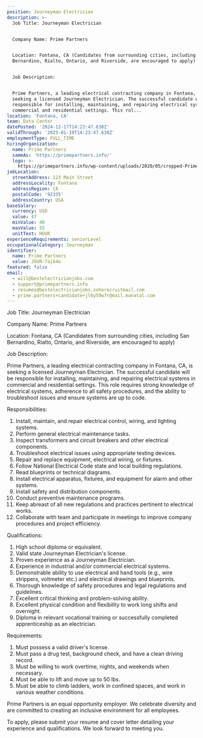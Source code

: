 ```yaml
---
position: Journeyman Electrician
description: >-
  Job Title: Journeyman Electrician


  Company Name: Prime Partners


  Location: Fontana, CA (Candidates from surrounding cities, including San
  Bernardino, Rialto, Ontario, and Riverside, are encouraged to apply)


  Job Description:


  Prime Partners, a leading electrical contracting company in Fontana, CA, is
  seeking a licensed Journeyman Electrician. The successful candidate will be
  responsible for installing, maintaining, and repairing electrical systems in
  commercial and residential settings. This rol...
location: 'Fontana, CA'
team: Data Center
datePosted: '2024-12-17T14:23:47.638Z'
validThrough: '2025-01-19T14:23:47.638Z'
employmentType: FULL_TIME
hiringOrganization:
  name: Prime Partners
  sameAs: 'https://primepartners.info/'
  logo: >-
    https://primepartners.info/wp-content/uploads/2020/05/cropped-Prime-Partners-Logo-NO-BG-1-1.png
jobLocation:
  streetAddress: 123 Main Street
  addressLocality: Fontana
  addressRegion: CA
  postalCode: '92335'
  addressCountry: USA
baseSalary:
  currency: USD
  value: 47
  minValue: 40
  maxValue: 55
  unitText: HOUR
experienceRequirements: seniorLevel
occupationalCategory: Journeyman
identifier:
  name: Prime Partners
  value: JOUR-7aj64o
featured: false
email:
  - will@bestelectricianjobs.com
  - support@primepartners.info
  - resumes@bestelectricianjobs.zohorecruitmail.com
  - prime.partners+candidate+jl6y59w7r@mail.manatal.com
---
```




Job Title: Journeyman Electrician

Company Name: Prime Partners

Location: Fontana, CA (Candidates from surrounding cities, including San Bernardino, Rialto, Ontario, and Riverside, are encouraged to apply)

Job Description:

Prime Partners, a leading electrical contracting company in Fontana, CA, is seeking a licensed Journeyman Electrician. The successful candidate will be responsible for installing, maintaining, and repairing electrical systems in commercial and residential settings. This role requires strong knowledge of electrical systems, adherence to all safety procedures, and the ability to troubleshoot issues and ensure systems are up to code.

Responsibilities:

1. Install, maintain, and repair electrical control, wiring, and lighting systems.
2. Perform general electrical maintenance tasks.
3. Inspect transformers and circuit breakers and other electrical components.
4. Troubleshoot electrical issues using appropriate testing devices.
5. Repair and replace equipment, electrical wiring, or fixtures.
6. Follow National Electrical Code state and local building regulations.
7. Read blueprints or technical diagrams.
8. Install electrical apparatus, fixtures, and equipment for alarm and other systems.
9. Install safety and distribution components.
10. Conduct preventive maintenance programs.
11. Keep abreast of all new regulations and practices pertinent to electrical works.
12. Collaborate with team and participate in meetings to improve company procedures and project efficiency.

Qualifications:

1. High school diploma or equivalent.
2. Valid state Journeyman Electrician's license.
3. Proven experience as a Journeyman Electrician.
4. Experience in industrial and/or commercial electrical systems.
5. Demonstrable ability to use electrical and hand tools (e.g., wire strippers, voltmeter etc.) and electrical drawings and blueprints.
6. Thorough knowledge of safety procedures and legal regulations and guidelines.
7. Excellent critical thinking and problem-solving ability.
8. Excellent physical condition and flexibility to work long shifts and overnight.
9. Diploma in relevant vocational training or successfully completed apprenticeship as an electrician.

Requirements:

1. Must possess a valid driver's license.
2. Must pass a drug test, background check, and have a clean driving record.
3. Must be willing to work overtime, nights, and weekends when necessary.
4. Must be able to lift and move up to 50 lbs.
5. Must be able to climb ladders, work in confined spaces, and work in various weather conditions.

Prime Partners is an equal opportunity employer. We celebrate diversity and are committed to creating an inclusive environment for all employees. 

To apply, please submit your resume and cover letter detailing your experience and qualifications. We look forward to meeting you.
